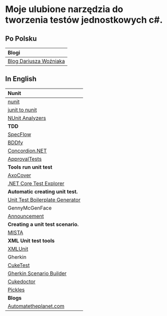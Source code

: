 # Moje ulubione narzędzia do tworzenia testów jednostkowych c\#.

## Po Polsku

| Blogi |
| :--- |
| [Blog Dariusza Woźniaka](https://dariuszwozniak.net/) |

## In English

| Nunit |
| :--- |
| [nunit](https://nunit.org/) |
| [junit to nunit](https://github.com/artberri/junit-to-nunit) |
| [NUnit Analyzers](https://github.com/nunit/nunit.analyzers) |
| **TDD** |
| [SpecFlow](https://specflow.org/) |
| [BDDfy](https://github.com/TestStack/TestStack.BDDfy) |
| [Concordion.NET](https://github.com/concordion/concordion-net) |
| [ApprovalTests](https://github.com/approvals/ApprovalTests.Net) |
| **Tools run unit test** |
| [AxoCover](https://github.com/axodox/AxoCover) |
| [.NET Core Test Explorer](https://marketplace.visualstudio.com/items?itemName=formulahendry.dotnet-test-explorer) |
| **Automatic creating unit test.** |
| [Unit Test Boilerplate Generator](https://github.com/Microsoft/UnitTestBoilerplateGenerator) |
| GennyMcGenFace |
| [Announcement](https://github.com/AutoFixture/AutoFixture) |
| **Creating a unit test scenario.** |
| [MISTA](https://github.com/dianxiangxu/MISTA) |
| **XML Unit test  tools** |
| [XMLUnit](https://www.xmlunit.org/) |
| Gherkin |
| [CukeTest](http://cuketest.com/product/) |
| [Gherkin Scenario Builder](https://github.com/mpetrovich/gherkin-scenario-builder) |
| [Cukedoctor](https://github.com/rmpestano/cukedoctor) |
| [Pickles](http://www.picklesdoc.com/) |
| **Blogs** |
| [Automatetheplanet.com](https://www.automatetheplanet.com/blog/) |




